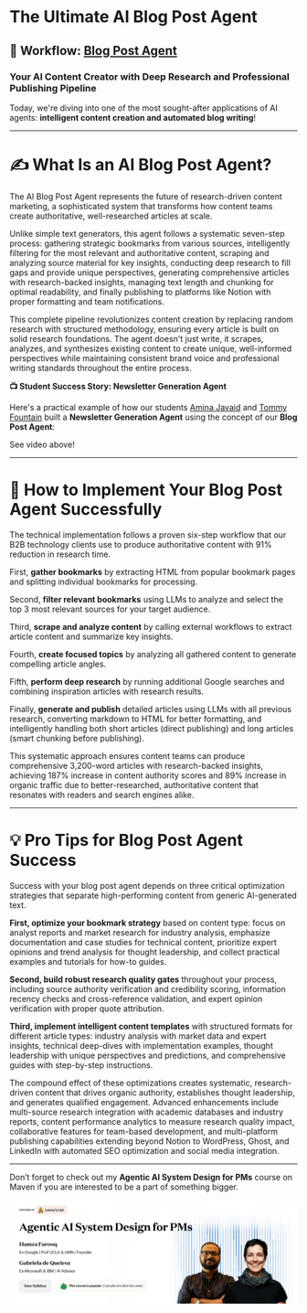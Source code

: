 # The Ultimate AI Blog Post Agent
## 🔀 Workflow: [Blog Post Agent](https://github.com/aminajavaid30/agents-in-action/tree/substack-blogs/blog_post_agent)
### Your AI Content Creator with Deep Research and Professional Publishing Pipeline

Today, we're diving into one of the most sought-after applications of AI agents: **intelligent content creation and automated blog writing**!

---

# **✍️ What Is an AI Blog Post Agent?**

The AI Blog Post Agent represents the future of research-driven content marketing, a sophisticated system that transforms how content teams create authoritative, well-researched articles at scale.

Unlike simple text generators, this agent follows a systematic seven-step process: gathering strategic bookmarks from various sources, intelligently filtering for the most relevant and authoritative content, scraping and analyzing source material for key insights, conducting deep research to fill gaps and provide unique perspectives, generating comprehensive articles with research-backed insights, managing text length and chunking for optimal readability, and finally publishing to platforms like Notion with proper formatting and team notifications.

This complete pipeline revolutionizes content creation by replacing random research with structured methodology, ensuring every article is built on solid research foundations. The agent doesn't just write, it scrapes, analyzes, and synthesizes existing content to create unique, well-informed perspectives while maintaining consistent brand voice and professional writing standards throughout the entire process.

**📺 Student Success Story: Newsletter Generation Agent**

Here's a practical example of how our students [Amina Javaid](https://www.linkedin.com/in/amina-javaid/) and [Tommy Fountain](https://www.linkedin.com/in/tommyfountain/) built a **Newsletter Generation Agent** using the concept of our **Blog Post Agent**:

See video above!

---

# **🔧 How to Implement Your Blog Post Agent Successfully**

The technical implementation follows a proven six-step workflow that our B2B technology clients use to produce authoritative content with 91% reduction in research time.

First, **gather bookmarks** by extracting HTML from popular bookmark pages and splitting individual bookmarks for processing.

Second, **filter relevant bookmarks** using LLMs to analyze and select the top 3 most relevant sources for your target audience.

Third, **scrape and analyze content** by calling external workflows to extract article content and summarize key insights.

Fourth, **create focused topics** by analyzing all gathered content to generate compelling article angles.

Fifth, **perform deep research** by running additional Google searches and combining inspiration articles with research results.

Finally, **generate and publish** detailed articles using LLMs with all previous research, converting markdown to HTML for better formatting, and intelligently handling both short articles (direct publishing) and long articles (smart chunking before publishing).

This systematic approach ensures content teams can produce comprehensive 3,200-word articles with research-backed insights, achieving 187% increase in content authority scores and 89% increase in organic traffic due to better-researched, authoritative content that resonates with readers and search engines alike.

---

# **💡 Pro Tips for Blog Post Agent Success**
Success with your blog post agent depends on three critical optimization strategies that separate high-performing content from generic AI-generated text.

**First, optimize your bookmark strategy** based on content type: focus on analyst reports and market research for industry analysis, emphasize documentation and case studies for technical content, prioritize expert opinions and trend analysis for thought leadership, and collect practical examples and tutorials for how-to guides.

**Second, build robust research quality gates** throughout your process, including source authority verification and credibility scoring, information recency checks and cross-reference validation, and expert opinion verification with proper quote attribution.

**Third, implement intelligent content templates** with structured formats for different article types: industry analysis with market data and expert insights, technical deep-dives with implementation examples, thought leadership with unique perspectives and predictions, and comprehensive guides with step-by-step instructions.

The compound effect of these optimizations creates systematic, research-driven content that drives organic authority, establishes thought leadership, and generates qualified engagement. Advanced enhancements include multi-source research integration with academic databases and industry reports, content performance analytics to measure research quality impact, collaborative features for team-based development, and multi-platform publishing capabilities extending beyond Notion to WordPress, Ghost, and LinkedIn with automated SEO optimization and social media integration.

---

Don’t forget to check out my **Agentic AI System Design for PMs** course on Maven if you are interested to be a part of something bigger.

![AI Bootcamp](images/ai-bootcamp.png)


